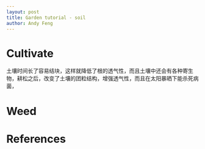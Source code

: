 ```yaml
---
layout: post
title: Garden tutorial - soil
author: Andy Feng
---
```


# Cultivate
土壤时间长了容易结块，这样就降低了根的透气性，而且土壤中还会有各种寄生物，耕松之后，改变了土壤的团粒结构，增强透气性，而且在太阳暴晒下能杀死病菌， 

# Weed

# References
